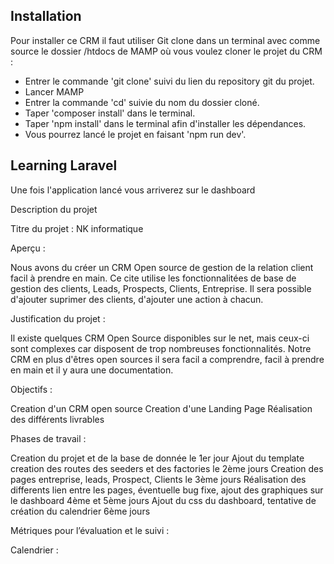 
## Installation

Pour installer ce CRM il faut utiliser Git clone dans un terminal avec comme source le dossier
/htdocs de MAMP où vous voulez cloner le projet du CRM :

- Entrer le commande 'git clone' suivi du lien du repository git du projet.
- Lancer MAMP
- Entrer la commande 'cd' suivie du nom du dossier cloné.
- Taper 'composer install' dans le terminal.
- Taper 'npm install' dans le terminal afin d'installer les dépendances.
- Vous pourrez lancé le projet en faisant 'npm run dev'.

## Learning Laravel

Une fois l'application lancé vous arriverez sur le dashboard 

Description du projet

Titre du projet : NK informatique

Aperçu : 
<!-- Il s’agit d’un résumé général (pas plus d’un ou deux paragraphes). -->
Nous avons du créer un CRM Open source de gestion de la relation client facil à prendre en main. Ce cite utilise les fonctionnalitées de base de gestion des clients, Leads, Prospects, Clients, Entreprise. Il sera possible d'ajouter suprimer des clients, d'ajouter une action à chacun.

Justification du projet : 
<!-- Expliquez le problème ou l’opportunité et pourquoi le projet est nécessaire. -->
Il existe quelques CRM Open Source disponibles sur le net, mais ceux-ci sont
complexes car disposent de trop nombreuses fonctionnalités. Notre CRM en plus d'êtres open sources il sera facil a comprendre, facil à prendre en main et il y aura une documentation.

Objectifs : 
<!-- Définissez des objectifs de projet précis et mesurables. -->
Creation d'un CRM open source
Creation d'une Landing Page
Réalisation des différents livrables

Phases de travail : 
<!-- Décomposez le projet en phases qui décrivent le résultat souhaité pour chacune. -->
Creation du projet et de la base de donnée le 1er jour
Ajout du template creation des routes des seeders et des factories le 2ème jours
Creation des pages entreprise, leads, Prospect, Clients le 3ème jours
Réalisation des differents lien entre les pages, éventuelle bug fixe, ajout des graphiques sur le dashboard 4ème et 5ème jours
Ajout du css du dashboard, tentative de création du calendrier 6ème jours

Métriques pour l’évaluation et le suivi : 
<!-- Incluez les métriques que vous utiliserez pour évaluer le succès du projet.  -->


Calendrier : 
<!-- décrivez la chronologie de chaque phase, y compris les tâches de base que vous accomplirez, avec les dates de début et de fin. -->

<!-- ## Laravel Sponsors

We would like to extend our thanks to the following sponsors for funding Laravel development. If you are interested in becoming a sponsor, please visit the Laravel [Patreon page](https://patreon.com/taylorotwell).

### Premium Partners

- **[Vehikl](https://vehikl.com/)**
- **[Tighten Co.](https://tighten.co)**
- **[Kirschbaum Development Group](https://kirschbaumdevelopment.com)**
- **[64 Robots](https://64robots.com)**
- **[Cubet Techno Labs](https://cubettech.com)**
- **[Cyber-Duck](https://cyber-duck.co.uk)**
- **[Many](https://www.many.co.uk)**
- **[Webdock, Fast VPS Hosting](https://www.webdock.io/en)**
- **[DevSquad](https://devsquad.com)**
- **[Curotec](https://www.curotec.com/services/technologies/laravel/)**
- **[OP.GG](https://op.gg)**
- **[WebReinvent](https://webreinvent.com/?utm_source=laravel&utm_medium=github&utm_campaign=patreon-sponsors)**
- **[Lendio](https://lendio.com)**

## Contributing

Thank you for considering contributing to the Laravel framework! The contribution guide can be found in the [Laravel documentation](https://laravel.com/docs/contributions).

## Code of Conduct

In order to ensure that the Laravel community is welcoming to all, please review and abide by the [Code of Conduct](https://laravel.com/docs/contributions#code-of-conduct).

## Security Vulnerabilities

If you discover a security vulnerability within Laravel, please send an e-mail to Taylor Otwell via [taylor@laravel.com](mailto:taylor@laravel.com). All security vulnerabilities will be promptly addressed.

## License

The Laravel framework is open-sourced software licensed under the [MIT license](https://opensource.org/licenses/MIT). -->

